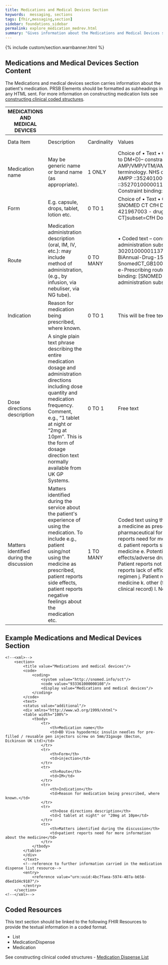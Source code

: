 ```yaml
---
title: Medications and Medical Devices Section
keywords:  messaging, sections
tags: [fhir,messaging,section]
sidebar: foundations_sidebar
permalink: explore_medication_medrev.html
summary: "Gives information about the Medications and Medical Devices section"
---
```


{% include custom/section.warnbanner.html %}

## Medications and Medical Devices Section Content ##
The Medications and medical devices section carries information about the patient's medication. PRSB Elements should be formatted as subheadings in any HTML sent. For more information on constructing medication lists see [constructing clinical coded structures](build_medication_dispense_list.html).

| MEDICATIONS   AND MEDICAL DEVICES        |                                                                                                                                                                                                                                                                                                 |             |                                                                                                                                                                                                                                                                                                                                                                                                                                                                                                                                                                                                                                                                                                                                                                                                                                  |                                  |                                                         |
|------------------------------------------|-------------------------------------------------------------------------------------------------------------------------------------------------------------------------------------------------------------------------------------------------------------------------------------------------|-------------|----------------------------------------------------------------------------------------------------------------------------------------------------------------------------------------------------------------------------------------------------------------------------------------------------------------------------------------------------------------------------------------------------------------------------------------------------------------------------------------------------------------------------------------------------------------------------------------------------------------------------------------------------------------------------------------------------------------------------------------------------------------------------------------------------------------------------------|----------------------------------|---------------------------------------------------------|
| Data Item                                | Description                                                                                                                                                                                                                                                                                     | Cardinality | Values                                                                                                                                                                                                                                                                                                                                                                                                                                                                                                                                                                                                                                                                                                                                                                                                                           | Mandatory/required/     optional | FHIR Target                                             |
| Medication name                          | May   be generic name or brand name (as appropriate).                                                                                                                                                                                                                                           | 1 ONLY      | Choice   of           • Text     • Coded text (needs to be GS1 code mapped to DM+D)– constraint:   MedicationName. Any AMP/VMP/VTM/AMPP/VMPP subsets from the dm+d terminology.   NHS dm+d AMP ::352201000001139 NHS dm+d AMPP ::352401000001135 NHS dm+d VMP   ::352701000001133 NHS dm+d VMPP    ::352601000001138. Constraint binding: [dm+d]subset=NHS_dm+d                                                                                                                                                                                                                                                                                                                                                                                                                                                                  | Mandatory                        | MedicationStatement.medicationReference.Medication.code |
| Form                                     | E.g.   capsule, drops, tablet, lotion etc.                                                                                                                                                                                                                                                      | 0 TO 1      | Choice   of           • Text           • Coded text – constraint:   DrugDoseForm. SNOMED CT CfH DoseForm termset. Any descendant of 421967003 -   drug dose form. Constraint binding: [SNOMED CT]subset=CfH DoseForm                                                                                                                                                                                                                                                                                                                                                                                                                                                                                                                                                                                                             | Required                         | MedicationStatement.medicationReference.Medication.form |
| Route                                    | Medication   administration description (oral, IM, IV, etc.): may include method of   administration, (e.g., by infusion, via nebuliser, via NG tube).                                                                                                                                          | 0 TO MANY   | •   Coded text – constraint: NHS e-prescribing route of administration subset ID:   413001000001136 Original Id : 30201000001137 This is an extract from the   SUBSET -BiAnnual-Drug-15.0.1-20130401:   SnomedCT_GB1000001_20130401/Subsets/EPrescribing/NHS e-Prescribing route of   administration subset. Constraint binding: [SNOMED-CT]subset=NHS   e-Prescribing route of administration subset                                                                                                                                                                                                                                                                                                                                                                                                                            | Required                         | MedicationStatement.dosage.route                        |
| Indication                               | Reason   for medication being prescribed, where known.                                                                                                                                                                                                                                          | 0   TO 1    | This   will be free text or SNOMED CT subset                                                                                                                                                                                                                                                                                                                                                                                                                                                                                                                                                                                                                                                                                                                                                                                     | Required                         | MedicationStatement.reasonCode                          |
| Dose directions description              | A   single plain text phrase describing the entire medication dosage and   administration directions including dose quantity and medication frequency.   Comment, e.g., “1 tablet at night or “2mg at 10pm”. This is the form of   dosage direction text normally available from UK GP Systems. | 0 TO 1      | Free   text                                                                                                                                                                                                                                                                                                                                                                                                                                                                                                                                                                                                                                                                                                                                                                                                                      | Required                         | MedicationStatement.dosage.text                         |
| Matters identified during the discussion | Matters   identified during the service about the patient's experience of using the   medication. To include e.g., patient using/not using the medicine as   prescribed, patient reports side effects, patient reports negative feelings   about the medication etc.                            | 1 TO MANY   | Coded   text using the following descriptors:      a. patient not using a medicine as prescribed (non-adherence)     b. problem with pharmaceutical form of a medicine or use of a device     c. patient reports need for more information about a medicine or   condition     d. patient reports side effects or other concern about a medicine     e. Potential drug interactions      f. Potential side effects/adverse drug reaction preventing use of the   medicine     g. Patient reports not using the medicine any more      h. Patient reports lack of efficacy      i. Patient reports problem with dosage regimen      j. Patient reports unresolved concern about the medicine     k. other (free text information can be entered in the clinical record)        l. No matters identified during medication review  | Mandatory                        | Composition.section.text                                |

## Example Medications and Medical Devices Section ##

```
<!--<xml>-->
	<section>
		<title value="Medications and medical devices"/>
		<code>
			<coding>
				<system value="http://snomed.info/sct"/>
				<code value="933361000000108"/>
				<display value="Medications and medical devices"/>
			</coding>
		</code>
		<text>
		<status value="additional"/>
		<div xmlns="http://www.w3.org/1999/xhtml">
		<table width="100%">
			<tbody>
				<tr>
					<th>Medication name</th>
					<td>BD Viva hypodermic insulin needles for pre-filled / reusable pen injectors screw on 5mm/31gauge (Becton, Dickinson UK Ltd)</td>
				</tr>
				<tr>
					<th>Form</th>
					<td>injection</td>
				</tr>
				<tr>
					<th>Route</th>
					<td>IM</td>
				</tr>
				<tr>
					<th>Indication</th>
					<td>Reason for medication being prescribed, where known.</td>
				</tr>
				<tr>
					<th>Dose directions description</th>
					<td>I tablet at night" or "20mg at 10pm</td>
				</tr>
				<tr>
					<th>Matters identified during the discussion</th>
					<td>patient reports need for more information about the medicine</td>
				</tr>
			</tbody>
		</table>
		</div>
		</text>
		<!--reference to further information carried in the medication dispense list resource-->
		<entry>
			<reference value="urn:uuid:4bc7faea-5974-407a-b658-d6ed1d4c9187"/>
		</entry>
	</section>
<!--</xml>-->
```

## Coded Resources ##

This text section should be linked to the following FHIR Resources to provide the textual information in a coded format.

- List
- MedicationDispense
- Medication
 
See constructing clinical coded structures - [Medication Dispense List](build_medication_dispense_list.html)